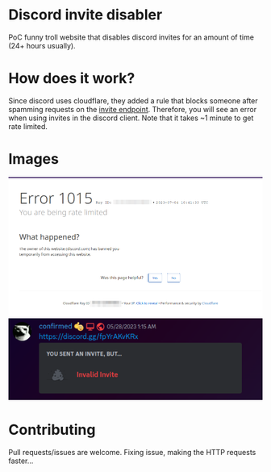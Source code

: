 # Discord invite disabler  
PoC funny troll website that disables discord invites for an amount of time (24+ hours usually).  

# How does it work?  
Since discord uses cloudflare, they added a rule that blocks someone after spamming requests on the [invite endpoint](https://discord.com/api/v9/invites/nouveau). Therefore, you will see an error when using invites in the discord client. Note that it takes ~1 minute to get rate limited.  

# Images  
![Website](https://github.com/Euro-pol/discord-invite-disabler/blob/main/image1.png?raw=true)  
![Discord client](https://github.com/Euro-pol/discord-invite-disabler/blob/main/image2.png?raw=true)  

# Contributing  
Pull requests/issues are welcome. Fixing issue, making the HTTP requests faster...
